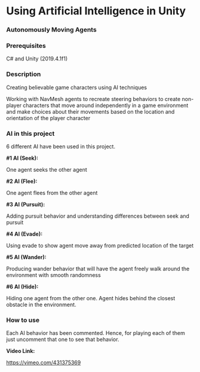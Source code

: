 # Using Artificial Intelligence in Unity

### Autonomously Moving Agents

### Prerequisites

C# and Unity (2019.4.1f1)

### Description

Creating believable game characters using AI techniques

Working with NavMesh agents to recreate steering behaviors to create non-player characters that move around independently in a game environment and make choices about their movements based on the location and orientation of the player character

### AI in this project

6 different AI have been used in this project.

**#1 AI (Seek):**

One agent seeks the other agent

**#2 AI (Flee):**

One agent flees from the other agent

**#3 AI (Pursuit):**

Adding pursuit behavior and understanding differences between seek and pursuit

**#4 AI (Evade):**

Using evade to show agent move away from predicted location of the target

**#5 AI (Wander):**

Producing wander behavior that will have the agent freely walk around the environment with smooth randomness

**#6 AI (Hide):**

Hiding one agent from the other one. Agent hides behind the closest obstacle in the environment. 

### How to use

Each AI behavior has been commented. Hence, for playing each of them just uncomment that one to see that behavior. 

**Video Link:**

https://vimeo.com/431375369

